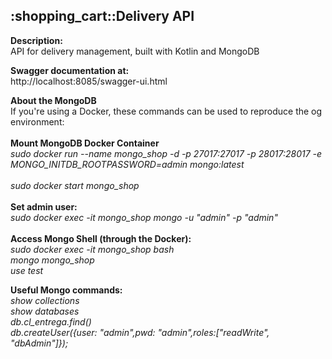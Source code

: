 <h2>:shopping_cart::Delivery API</h2>

<b>Description:</b><br/>
API for delivery management, built with Kotlin and MongoDB

<b>Swagger documentation at:</b><br/>
http://localhost:8085/swagger-ui.html

<b>About the MongoDB</b><br/>
If you're using a Docker, these commands can be used to reproduce the og environment:<br/><br/>
<b>Mount MongoDB Docker Container</b><br/>
<i>
sudo docker run --name mongo_shop -d -p 27017:27017 -p 28017:28017 -e MONGO_INITDB_ROOTPASSWORD=admin mongo:latest <br/><br/>
sudo docker start mongo_shop<br/><br/>
</i>
<b>Set admin user:</b><br/>
<i>
sudo docker exec -it mongo_shop mongo -u "admin" -p "admin"
</i><br/><br/>
<b>Access Mongo Shell (through the Docker):</b><br/>
<i>
sudo docker exec -it mongo_shop bash<br/>
mongo mongo_shop<br/>
use test
</i>

<p>
<b>Useful Mongo commands:</b><br/>
<i>show collections</i><br/>
<i>show databases</i><br/>
<i>db.cl_entrega.find()</i><br/>
<i>db.createUser({user: "admin",pwd: "admin",roles:["readWrite", "dbAdmin"]});</i>
</p>